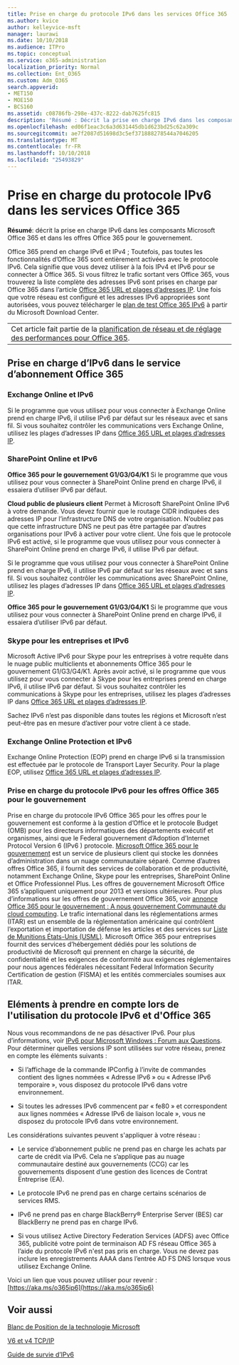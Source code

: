 ```yaml
---
title: Prise en charge du protocole IPv6 dans les services Office 365
ms.author: kvice
author: kelleyvice-msft
manager: laurawi
ms.date: 10/10/2018
ms.audience: ITPro
ms.topic: conceptual
ms.service: o365-administration
localization_priority: Normal
ms.collection: Ent_O365
ms.custom: Adm_O365
search.appverid:
- MET150
- MOE150
- BCS160
ms.assetid: c08786fb-298e-437c-8222-dab7625fc815
description: 'Résumé : Décrit la prise en charge IPv6 dans les composants Microsoft Office 365 et dans les offres Office 365 pour le gouvernement.'
ms.openlocfilehash: ed06f1eac3c6a3d631445db1d623bd25c62a309c
ms.sourcegitcommit: ae7f2087d51698d3c5ef371888278544a7046205
ms.translationtype: MT
ms.contentlocale: fr-FR
ms.lasthandoff: 10/10/2018
ms.locfileid: "25493829"
---
```

# <a name="ipv6-support-in-office-365-services"></a>Prise en charge du protocole IPv6 dans les services Office 365

 **Résumé**: décrit la prise en charge IPv6 dans les composants Microsoft Office 365 et dans les offres Office 365 pour le gouvernement.
  
Office 365 prend en charge IPv6 et IPv4 ; Toutefois, pas toutes les fonctionnalités d’Office 365 sont entièrement activées avec le protocole IPv6. Cela signifie que vous devez utiliser à la fois IPv4 et IPv6 pour se connecter à Office 365. Si vous filtrez le trafic sortant vers Office 365, vous trouverez la liste complète des adresses IPv6 sont prises en charge par Office 365 dans l’article [Office 365 URL et plages d’adresses IP](https://go.microsoft.com/fwlink/?LinkId=293744). Une fois que votre réseau est configuré et les adresses IPv6 appropriées sont autorisées, vous pouvez télécharger le [plan de test Office 365 IPv6](https://go.microsoft.com/fwlink/?LinkId=293447) à partir du Microsoft Download Center.
  
||
|:-----|
| Cet article fait partie de la [planification de réseau et de réglage des performances pour Office 365](https://aka.ms/tune).|

## <a name="ipv6-support-in-office-365-subscription-service"></a>Prise en charge d’IPv6 dans le service d’abonnement Office 365

### <a name="exchange-online-and-ipv6"></a>Exchange Online et IPv6

Si le programme que vous utilisez pour vous connecter à Exchange Online prend en charge IPv6, il utilise IPv6 par défaut sur les réseaux avec et sans fil. Si vous souhaitez contrôler les communications vers Exchange Online, utilisez les plages d’adresses IP dans [Office 365 URL et plages d’adresses IP](https://go.microsoft.com/fwlink/?LinkId=293744).
  
### <a name="sharepoint-online-and-ipv6"></a>SharePoint Online et IPv6

 **Office 365 pour le gouvernement G1/G3/G4/K1** Si le programme que vous utilisez pour vous connecter à SharePoint Online prend en charge IPv6, il essaiera d’utiliser IPv6 par défaut.
  
 **Cloud public de plusieurs client** Permet à Microsoft SharePoint Online IPv6 à votre demande. Vous devez fournir que le routage CIDR indiquées des adresses IP pour l’infrastructure DNS de votre organisation. N’oubliez pas que cette infrastructure DNS ne peut pas être partagée par d’autres organisations pour IPv6 à activer pour votre client. Une fois que le protocole IPv6 est activé, si le programme que vous utilisez pour vous connecter à SharePoint Online prend en charge IPv6, il utilise IPv6 par défaut.
  
Si le programme que vous utilisez pour vous connecter à SharePoint Online prend en charge IPv6, il utilise IPv6 par défaut sur les réseaux avec et sans fil. Si vous souhaitez contrôler les communications avec SharePoint Online, utilisez les plages d’adresses IP dans [Office 365 URL et plages d’adresses IP](https://go.microsoft.com/fwlink/?LinkId=293744).
  
 **Office 365 pour le gouvernement G1/G3/G4/K1** Si le programme que vous utilisez pour vous connecter à SharePoint Online prend en charge IPv6, il essaiera d’utiliser IPv6 par défaut.
  
### <a name="skype-for-business-and-ipv6"></a>Skype pour les entreprises et IPv6

Microsoft Active IPv6 pour Skype pour les entreprises à votre requête dans le nuage public multiclients et abonnements Office 365 pour le gouvernement G1/G3/G4/K1. Après avoir activé, si le programme que vous utilisez pour vous connecter à Skype pour les entreprises prend en charge IPv6, il utilise IPv6 par défaut. Si vous souhaitez contrôler les communications à Skype pour les entreprises, utilisez les plages d’adresses IP dans [Office 365 URL et plages d’adresses IP](https://go.microsoft.com/fwlink/?LinkId=293744).
  
Sachez IPv6 n’est pas disponible dans toutes les régions et Microsoft n’est peut-être pas en mesure d’activer pour votre client à ce stade.
  
### <a name="exchange-online-protection-and-ipv6"></a>Exchange Online Protection et IPv6

Exchange Online Protection (EOP) prend en charge IPv6 si la transmission est effectuée par le protocole de Transport Layer Security. Pour la plage EOP, utilisez [Office 365 URL et plages d’adresses IP](https://go.microsoft.com/fwlink/?LinkId=293744).
  
### <a name="ipv6-support-for-office-365-government-offerings"></a>Prise en charge du protocole IPv6 pour les offres Office 365 pour le gouvernement

Prise en charge du protocole IPv6 Office 365 pour les offres pour le gouvernement est conforme à la gestion d’Office et le protocole Budget (OMB) pour les directeurs informatiques des départements exécutif et organismes, ainsi que le Federal gouvernement d’Adoption d’Internet Protocol Version 6 (IPv6 ) protocole. [Microsoft Office 365 pour le gouvernement](https://go.microsoft.com/fwlink/p/?LinkId=325414) est un service de plusieurs client qui stocke les données d’administration dans un nuage communautaire séparé. Comme d’autres offres Office 365, il fournit des services de collaboration et de productivité, notamment Exchange Online, Skype pour les entreprises, SharePoint Online et Office Professionnel Plus. Les offres de gouvernement Microsoft Office 365 s’appliquent uniquement pour 2013 et versions ultérieures. Pour plus d’informations sur les offres de gouvernement Office 365, voir [annonce Office 365 pour le gouvernement : A nous gouvernement Communauté du cloud computing](https://go.microsoft.com/fwlink/p/?LinkId=325414). Le trafic international dans les réglementations armes (ITAR) est un ensemble de la réglementation américaine qui contrôlent l’exportation et importation de défense les articles et des services sur [Liste de Munitions États-Unis (USML)](https://go.microsoft.com/fwlink/p/?LinkId=325415). Microsoft Office 365 pour entreprises fournit des services d’hébergement dédiés pour les solutions de productivité de Microsoft qui prennent en charge la sécurité, de confidentialité et les exigences de conformité aux exigences réglementaires pour nous agences fédérales nécessitant Federal Information Security Certification de gestion (FISMA) et les entités commerciales soumises aux ITAR.
  
## <a name="things-to-consider-when-using-ipv6-and-office-365"></a>Eléments à prendre en compte lors de l'utilisation du protocole IPv6 et d'Office 365

Nous vous recommandons de ne pas désactiver IPv6. Pour plus d’informations, voir [IPv6 pour Microsoft Windows : Forum aux Questions](https://go.microsoft.com/fwlink/p/?LinkId=325418). Pour déterminer quelles versions IP sont utilisées sur votre réseau, prenez en compte les éléments suivants :
  
- Si l’affichage de la commande IPConfig à l’invite de commandes contient des lignes nommées « Adresse IPv6 » ou « Adresse IPv6 temporaire », vous disposez du protocole IPv6 dans votre environnement.

- Si toutes les adresses IPv6 commencent par « fe80 » et correspondent aux lignes nommées « Adresse IPv6 de liaison locale », vous ne disposez du protocole IPv6 dans votre environnement.

Les considérations suivantes peuvent s'appliquer à votre réseau :
  
- Le service d’abonnement public ne prend pas en charge les achats par carte de crédit via IPv6. Cela ne s’applique pas au nuage communautaire destiné aux gouvernements (CCG) car les gouvernements disposent d’une gestion des licences de Contrat Entreprise (EA).

- Le protocole IPv6 ne prend pas en charge certains scénarios de services RMS.

- IPv6 ne prend pas en charge BlackBerry® Enterprise Server (BES) car BlackBerry ne prend pas en charge IPv6.

- Si vous utilisez Active Directory Federation Services (ADFS) avec Office 365, publicité votre point de terminaison AD FS réseau Office 365 à l’aide du protocole IPv6 n'est pas pris en charge. Vous ne devez pas inclure les enregistrements AAAA dans l’entrée AD FS DNS lorsque vous utilisez Exchange Online. 

Voici un lien que vous pouvez utiliser pour revenir : [https://aka.ms/o365ip6](https://aka.ms/o365ip6)
  
## <a name="see-also"></a>Voir aussi

[Blanc de Position de la technologie Microsoft](https://go.microsoft.com/fwlink/p/?linkid=525743)
  
[V6 et v4 TCP/IP](https://go.microsoft.com/fwlink/p/?LinkID=211898)
  
[Guide de survie d’IPv6](https://go.microsoft.com/fwlink/p/?LinkID=237480)
